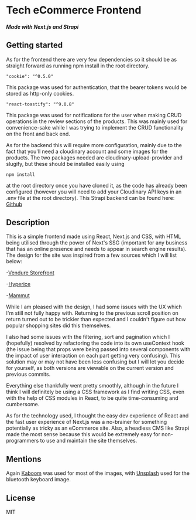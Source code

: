 # Tech eCommerce Frontend

##### Made with Next.js and Strapi

## Getting started

As for the frontend there are very few dependencies so it should be as straight forward as running npm install in the root directory. 

    "cookie": "^0.5.0"
    
This package was used for authentication, that the bearer tokens would be stored as http-only cookies.

    "react-toastify": "^9.0.8"
    
This package was used for notifications for the user when making CRUD operations in the review sections of the products. This was mainly used for convenience-sake while I was trying to implement the CRUD functionality on the front and back end.

As for the backend this will require more configuration, mainly due to the fact that you'll need a cloudinary account and some images for the products. The two packages needed are cloudinary-upload-provider and slugify, but these should be installed easily using

    npm install
    
at the root directory once you have cloned it, as the code has already been configured (however you will need to add your Cloudinary API keys in an .env file at the root directory). This Strapi backend can be found here: [Github](https://github.com/jaw162/eCommerce-strapi-backend)

## Description

This is a simple frontend made using React, Next.js and CSS, with HTML being utilised through the power of Next's SSG (important for any business that has an online presence and needs to appear in search engine results). The design for the site was inspired from a few sources which I will list below: 

-[Vendure Storefront](https://remix-storefront.vendure.io/)

-[Hyperice](https://hyperice.com/)

-[Mammut](https://www.mammut.com/uk/en/category/5818-10/clothing)

While I am pleased with the design, I had some issues with the UX which I'm still not fully happy with. Returning to the previous scroll position on return turned out to be trickier than expected and I couldn't figure out how popular shopping sites did this themselves. 

I also had some issues with the filtering, sort and pagination which I (hopefully) resolved by refactoring the code into its own useContext hook (the issue being that props were being passed into several components with the impact of user interaction on each part getting very confusing). This solution may or may not have been less confusing but I will let you decide for yourself, as both versions are viewable on the current version and previous commits. 

Everything else thankfully went pretty smoothly, although in the future I think I will definitely be using a CSS framework as I find writing CSS, even with the help of CSS modules in React, to be quite time-consuming and cumbersome.

As for the technology used, I thought the easy dev experience of React and the fast user experience of Next.js was a no-brainer for something potentially as tricky as an eCommerce site. Also, a headless CMS like Strapi made the most sense because this would be extremely easy for non-programmers to use and maintain the site themselves.

## Mentions

Again [Kaboom](https://kaboompics.com/) was used for most of the images, with [Unsplash](https://unsplash.com/) used for the bluetooth keyboard image.

## License

MIT
